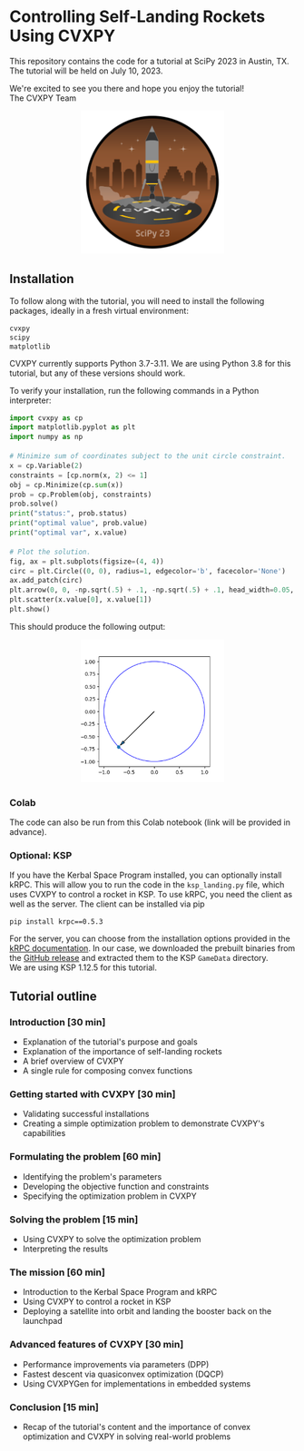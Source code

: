 # Controlling Self-Landing Rockets Using CVXPY

This repository contains the code for a tutorial at SciPy 2023 in Austin, TX. The tutorial will be held on July 10, 2023.

We're excited to see you there and hope you enjoy the tutorial!  
The CVXPY Team

<p align="center">
<img src="media/badge.png" alt= “Badge” width="50%">
</p>


## Installation
To follow along with the tutorial, you will need to install the following packages, ideally in a fresh virtual environment:
```
cvxpy
scipy
matplotlib
```
CVXPY currently supports Python 3.7-3.11. We are using Python 3.8 for this tutorial, but any of these versions should work.

To verify your installation, run the following commands in a Python interpreter:
```py
import cvxpy as cp
import matplotlib.pyplot as plt
import numpy as np

# Minimize sum of coordinates subject to the unit circle constraint.
x = cp.Variable(2)
constraints = [cp.norm(x, 2) <= 1]
obj = cp.Minimize(cp.sum(x))
prob = cp.Problem(obj, constraints)
prob.solve()
print("status:", prob.status)
print("optimal value", prob.value)
print("optimal var", x.value)

# Plot the solution.
fig, ax = plt.subplots(figsize=(4, 4))
circ = plt.Circle((0, 0), radius=1, edgecolor='b', facecolor='None')
ax.add_patch(circ)
plt.arrow(0, 0, -np.sqrt(.5) + .1, -np.sqrt(.5) + .1, head_width=0.05, head_length=0.1)
plt.scatter(x.value[0], x.value[1])
plt.show()
```
This should produce the following output:

<p align="center">
<img src="media/hello_world.png" alt= “Hello World” width="50%">
</p>

### Colab
The code can also be run from this Colab notebook (link will be provided in advance).

### Optional: KSP
If you have the Kerbal Space Program installed, you can optionally install kRPC.
This will allow you to run the code in the `ksp_landing.py` file, which uses CVXPY to control a rocket in KSP.
To use kRPC, you need the client as well as the server.
The client can be installed via pip
```
pip install krpc==0.5.3
```

For the server, you can choose from the installation options provided in the [kRPC documentation](https://krpc.github.io/krpc/getting-started.html).
In our case, we downloaded the prebuilt binaries from the [GitHub release](https://github.com/krpc/krpc/releases/tag/v0.5.2) and extracted them to the KSP `GameData` directory.  
We are using KSP 1.12.5 for this tutorial.

## Tutorial outline

### Introduction [30 min]

- Explanation of the tutorial's purpose and goals
- Explanation of the importance of self-landing rockets
- A brief overview of CVXPY
- A single rule for composing convex functions

### Getting started with CVXPY [30 min]

- Validating successful installations
- Creating a simple optimization problem to demonstrate CVXPY's capabilities

### Formulating the problem [60 min]

- Identifying the problem's parameters
- Developing the objective function and constraints
- Specifying the optimization problem in CVXPY

### Solving the problem [15 min]

- Using CVXPY to solve the optimization problem
- Interpreting the results

### The mission [60 min]

- Introduction to the Kerbal Space Program and kRPC
- Using CVXPY to control a rocket in KSP
- Deploying a satellite into orbit and landing the booster back on the launchpad

### Advanced features of CVXPY [30 min]

- Performance improvements via parameters (DPP)
- Fastest descent via quasiconvex optimization (DQCP)
- Using CVXPYGen for implementations in embedded systems

### Conclusion [15 min]

- Recap of the tutorial's content and the importance of convex optimization and CVXPY in solving real-world problems
